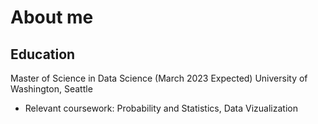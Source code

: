 # About me
## Education
Master of Science in Data Science (March 2023 Expected)
University of Washington, Seattle
* Relevant coursework: Probability and Statistics, Data Vizualization
